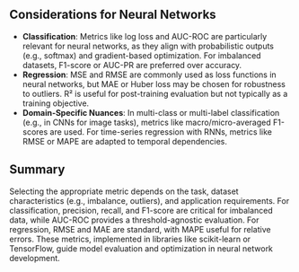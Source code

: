## Considerations for Neural Networks

- **Classification**: Metrics like log loss and AUC-ROC are particularly relevant for neural networks, as they align with probabilistic outputs (e.g., softmax) and gradient-based optimization. For imbalanced datasets, F1-score or AUC-PR are preferred over accuracy.
- **Regression**: MSE and RMSE are commonly used as loss functions in neural networks, but MAE or Huber loss may be chosen for robustness to outliers. R² is useful for post-training evaluation but not typically as a training objective.
- **Domain-Specific Nuances**: In multi-class or multi-label classification (e.g., in CNNs for image tasks), metrics like macro/micro-averaged F1-scores are used. For time-series regression with RNNs, metrics like RMSE or MAPE are adapted to temporal dependencies.

## Summary

Selecting the appropriate metric depends on the task, dataset characteristics (e.g., imbalance, outliers), and application requirements. For classification, precision, recall, and F1-score are critical for imbalanced data, while AUC-ROC provides a threshold-agnostic evaluation. For regression, RMSE and MAE are standard, with MAPE useful for relative errors. These metrics, implemented in libraries like scikit-learn or TensorFlow, guide model evaluation and optimization in neural network development.